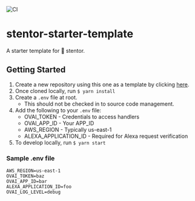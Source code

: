 ![CI](https://github.com/stentorium/stentor-starter-template/workflows/CI/badge.svg?branch=master)

# stentor-starter-template

A starter template for 📣 stentor.

## Getting Started

1. Create a new repository using this one as a template by clicking [here](https://github.com/stentorium/stentor-starter-template/generate).
2. Once cloned locally, run `$ yarn install`
3. Create a `.env` file at root.
   - This should not be checked in to source code management.
4. Add the following to your `.env` file:
   - OVAI_TOKEN - Credentials to access handlers
   - OVAI_APP_ID - Your APP_ID
   - AWS_REGION - Typically us-east-1
   - ALEXA_APPLICATION_ID - Required for Alexa request verification
5. To develop locally, run `$ yarn start`

### Sample .env file

```
AWS_REGION=us-east-1
OVAI_TOKEN=baz
OVAI_APP_ID=bar
ALEXA_APPLICATION_ID=foo
OVAI_LOG_LEVEL=debug
```
